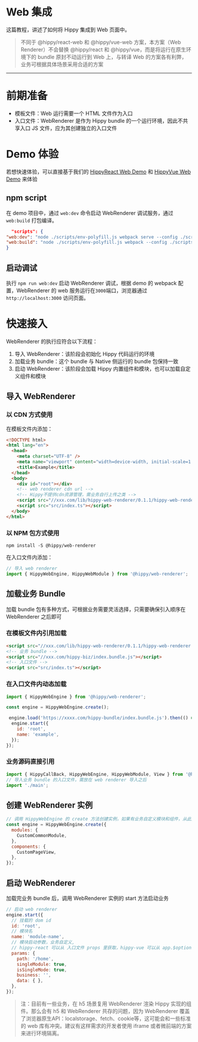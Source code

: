 # Web 集成

这篇教程，讲述了如何将 Hippy 集成到 Web 页面中。

> 不同于 @hippy/react-web 和 @hippy/vue-web 方案，本方案（Web Renderer）不会替换 @hippy/react 和 @hippy/vue，而是将运行在原生环境下的 bundle 原封不动运行到 Web 上，与转译 Web 的方案各有利弊，业务可根据具体场景采用合适的方案

---

# 前期准备

- 模板文件：Web 运行需要一个 HTML 文件作为入口
- 入口文件：WebRenderer 是作为 Hippy bundle 的一个运行环境，因此不共享入口 JS 文件，应为其创建独立的入口文件

# Demo 体验

若想快速体验，可以直接基于我们的 [HippyReact Web Demo](https://github.com/Tencent/Hippy/tree/master/examples/hippy-react-demo) 和
[HippyVue Web Demo](https://github.com/Tencent/Hippy/tree/master/examples/hippy-vue-demo) 来体验

## npm script

在 demo 项目中，通过 `web:dev` 命令启动 WebRenderer 调试服务，通过 `web:build` 打包编译。

```json
  "scripts": {
"web:dev": "node ./scripts/env-polyfill.js webpack serve --config ./scripts/hippy-webpack.web-renderer.dev.js",
"web:build": "node ./scripts/env-polyfill.js webpack --config ./scripts/hippy-webpack.web-renderer.js"
}
```

## 启动调试

执行 `npm run web:dev` 启动 WebRenderer 调试，根据 demo 的 webpack 配置，WebRenderer 的 web 服务运行在`3000`端口，浏览器通过 `http://localhost:3000` 访问页面。

# 快速接入

WebRenderer 的执行应符合以下流程：

1. 导入 WebRenderer：该阶段会初始化 Hippy 代码运行的环境
2. 加载业务 bundle：这个 bundle 与 Native 侧运行的 bundle 包保持一致
3. 启动 WebRenderer：该阶段会加载 Hippy 内置组件和模块，也可以加载自定义组件和模块

## 导入 WebRenderer

### 以 CDN 方式使用

在模板文件内添加：

```html
<!DOCTYPE html>
<html lang="en">
  <head>
    <meta charset="UTF-8" />
    <meta name="viewport" content="width=device-width, initial-scale=1.0, maximum-scale=1.0, user-scalable=0" />
    <title>Example</title>
  </head>
  <body>
    <div id="root"></div>
    <!-- web renderer cdn url -->
    <!-- Hippy不提供cdn资源管理，需业务自行上传之类 -->
    <script src="//xxx.com/lib/hippy-web-renderer/0.1.1/hippy-web-renderer.js"></script>
    <script src="src/index.ts"></script>
  </body>
</html>
```

### 以 NPM 包方式使用

```shell
npm install -S @hippy/web-renderer
```

在入口文件内添加：

```javascript
// 导入 web renderer
import { HippyWebEngine, HippyWebModule } from '@hippy/web-renderer';
```

## 加载业务 Bundle

加载 bundle 包有多种方式，可根据业务需要灵活选择，只需要确保引入顺序在 WebRenderer 之后即可

### 在模板文件内引用加载

```html
<script src="//xxx.com/lib/hippy-web-renderer/0.1.1/hippy-web-renderer.js"></script>
<!-- 业务 bundle -->
<script src="//xxx.com/hippy-biz/index.bundle.js"></script>
<!-- 入口文件 -->
<script src="src/index.ts"></script>
```

### 在入口文件内动态加载

```javascript
import { HippyWebEngine } from '@hippy/web-renderer';

const engine = HippyWebEngine.create();

 engine.load('https://xxxx.com/hippy-bundle/index.bundle.js').then(() => {
  engine.start({
    id: 'root',
    name: 'example',
  });
});
```

### 业务源码直接引用

```javascript
import { HippyCallBack, HippyWebEngine, HippyWebModule, View } from '@hippy/web-renderer';
// 导入业务 bundle 的入口文件，需放在 web renderer 导入之后
import './main';
```

## 创建 WebRenderer 实例

```javascript
// 调用 HippyWebEngine 的 create 方法创建实例，如果有业务自定义模块和组件，从此处传入，如果只使用官方模块和组件，则直接使用 const engine = HippyWebEngine.create() 即可
const engine = HippyWebEngine.create({
  modules: {
    CustomCommonModule,
  },
  components: {
    CustomPageView,
  },
});
```

## 启动 WebRenderer

加载完业务 bundle 后，调用 WebRenderer 实例的 start 方法启动业务

```js
// 启动 web renderer
engine.start({
  // 挂载的 dom id
  id: 'root',
  // 模块名
  name: 'module-name',
  // 模块启动参数，业务自定义,
  // hippy-react 可以从 入口文件 props 里获取，hippy-vue 可以从 app.$options.$superProps 里获取
  params: {
    path: '/home',
    singleModule: true,
    isSingleMode: true,
    business: '',
    data: { },
  },
});
```


>注：目前有一些业务，在 h5 场景复用 WebRenderer 渲染 Hippy 实现的组件。那么会有 h5 和 WebRenderer 共存的问题，因为 WebRenderer 覆盖了浏览器原生API：localstorage、fetch、cookie等，这可能会和一些标准的 web 库有冲突。建议有这样需求的开发者使用 iframe 或者微前端的方案来进行环境隔离。
